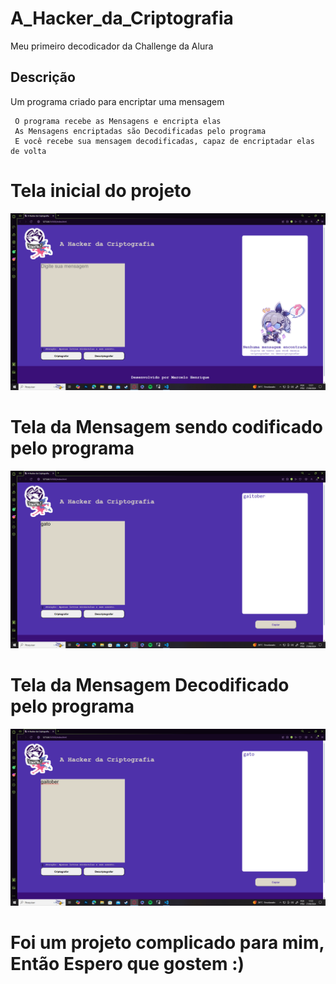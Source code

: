 # A_Hacker_da_Criptografia
Meu primeiro decodicador da Challenge da Alura 
## Descrição 
Um programa criado para encriptar uma mensagem
     
     O programa recebe as Mensagens e encripta elas
     As Mensagens encriptadas são Decodificadas pelo programa
     E você recebe sua mensagem decodificadas, capaz de encriptadar elas de volta


# Tela inicial do projeto
<img src="img readme/Tela Inicial.png">



# Tela da Mensagem sendo codificado pelo programa
<img src="img readme/Tela do texto codificado.png/">



# Tela da Mensagem Decodificado pelo programa
<img src="img readme/Tela do texto decodificado.png/">



# Foi um projeto complicado para mim, Então Espero que gostem :)